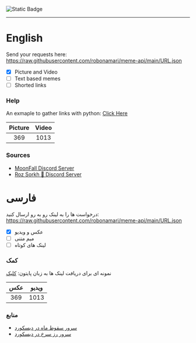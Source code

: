 ![Static Badge](https://img.shields.io/badge/python-%E2%88%9E-blue)
___

# English

Send your requests here: https://raw.githubusercontent.com/robonamari/meme-api/main/URL.json
- [x] Picture and Video
- [ ] Text based memes
- [ ] Shorted links

### Help
An exmaple to gather links with python:
[Click Here](https://github.com/robonamari/meme-api/blob/main/main.py)


|Picture|Video|
|:----:|:----:|
|369   |1013  |



### Sources
* [MoonFall Discord Server](https://discord.gg/BsaC3QgEQz)
* [Roz Sorkh 🌹 Discord Server](https://discord.gg/a7jbGR99bW)


# فارسی
درخواست ها را به لینک رو به رو ارسال کنید: https://raw.githubusercontent.com/robonamari/meme-api/main/URL.json
- [x] عکس و ویدیو
- [ ] میم متنی
- [ ] لینک های کوتاه

### کمک 
نمونه ای برای دریافت لینک ها به زبان پایتون:
[کلیک](https://github.com/robonamari/meme-api/blob/main/main.py)


|عکس|ویدیو|
|:---:|:---:|
|369|1013|



### منابع
* [سرور سقوط ماه در دیسکورد](https://discord.gg/BsaC3QgEQz)
* [سرور رز سرخ در دیسکورد](https://discord.gg/a7jbGR99bW)
